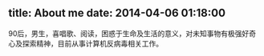 title: About me
date: 2014-04-06 01:18:00
---

90后，男生，喜唱歌、阅读，困惑于生命及生活的意义，对未知事物有极强好奇心及探索精神，目前从事计算机反病毒相关工作。

